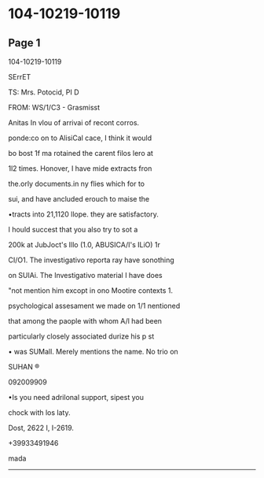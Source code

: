 # 104-10219-10119

## Page 1

104-10219-10119

SErrET

TS: Mrs. Potocid, PI D

FROM: WS/1/C3 - Grasmisst

Anitas In vlou of arrivai of recont corros.

ponde:co on to AlisiCal cace, I think it would

bo bost 1f ma rotained the carent filos lero at

1l2 times. Honover, I have mide extracts fron

the.orly documents.in ny flies which for to

sui, and have ancluded erouch to maise the

•tracts into 21,1120 llope. they are satisfactory.

I hould succest that you also try to sot a

200k at JubJoct's Illo (1.0, ABUSICA/I's ILiO) 1r

CI/O1. The investigativo reporta ray have sonothing

on SUlAi. The Investigativo material I have does

"not mention him excopt in ono Mootire contexts 1.

psychological assesament we made on 1/1 nentioned

that among the paople with whom A/l had been

particularly closely associated durize his p st

• was SUMall. Merely mentions the name. No trio on

SUHAN ®

092009909

•Is you need adrilonal support, sipest you

chock with los laty.

Dost, 2622 I, I-2619.

+39933491946

mada

---


